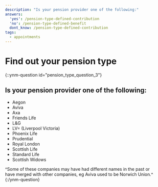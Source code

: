 ```yaml
---
description: "Is your pension provider one of the following:"
answers:
  'yes': /pension-type-defined-contribution
  'no': /pension-type-defined-benefit
  dont_know: /pension-type-defined-contribution
tags:
  - appointments
---
```


# Find out your pension type

{::ynm-question id="pension_type_question_3"}
## Is your pension provider one of the following:

* Aegon
* Aviva
* Axa
* Friends Life
* L&G
* LV= (Liverpool Victoria)
* Phoenix Life
* Prudential
* Royal London
* Scottish Life
* Standard Life
* Scottish Widows

^Some of these companies may have had different names in the past or have merged with other companies, eg Aviva used to be Norwich Union.^
{:/ynm-question}
